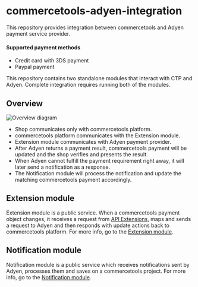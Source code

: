 # commercetools-adyen-integration
This repository provides integration between commercetools and Adyen payment service provider.

#### Supported payment methods
- Credit card with 3DS payment  
- Paypal payment

This repository contains two standalone modules that interact with CTP and Adyen.
Complete integration requires running both of the modules.

## Overview
![Overview diagram](https://user-images.githubusercontent.com/9251453/56047499-ce7dfa80-5d45-11e9-9443-aaef9da31eab.png)
- Shop communicates only with commercetools platform.
- commercetools platform communicates with the Extension module.
- Extension module communicates with Adyen payment provider.
- After Adyen returns a payment result, commercetools payment will be updated and the shop verifies and presents the result.
- When Adyen cannot fulfill the payment requirement right away, it will later send a notification as a response.
- The Notification module will process the notification and update the matching commercetools payment accordingly.    

## Extension module
Extension module is a public service. When a commercetools payment object changes, it receives a request from 
[API Extensions](https://docs.commercetools.com/http-api-projects-api-extensions),
maps and sends a request to Adyen and then responds with update actions back to commercetools platform.
For more info, go to the [Extension module](./extension/README.md).

## Notification module
Notification module is a public service which receives notifications sent by Adyen,
processes them and saves on a commercetools project.
For more info, go to the [Notification module](./notification/README.md).
